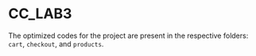# CC_LAB3
The optimized codes for the project are present in the respective folders: `cart`, `checkout`, and `products`.
